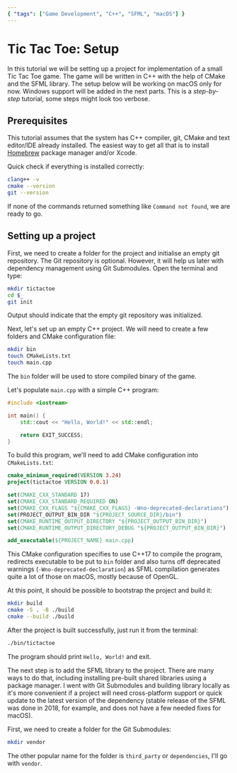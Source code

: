 ```yaml
---
{ "tags": ["Game Development", "C++", "SFML", "macOS"] }
---
```


# Tic Tac Toe: Setup

In this tutorial we will be setting up a project for implementation of a small
Tic Tac Toe game. The game will be written in C++ with the help of CMake and the
SFML library. The setup below will be working on macOS only for now. Windows
support will be added in the next parts. This is a _step-by-step_ tutorial, some
steps might look too verbose.

## Prerequisites

This tutorial assumes that the system has C++ compiler, git, CMake and text
editor/IDE already installed. The easiest way to get all that is to
install [Homebrew](https://brew.sh/) package manager and/or Xcode.

Quick check if everything is installed correctly:

```sh
clang++ -v
cmake --version
git --version
```

If none of the commands returned something like `Command not found`, we are
ready to go.

## Setting up a project

First, we need to create a folder for the project and initialise an empty git
repository. The Git repository is optional. However, it will help us later with
dependency management using Git Submodules. Open the terminal and type:

```sh
mkdir tictactoe
cd $_
git init
```

Output should indicate that the empty git repository was initialized.

Next, let's set up an empty C++ project. We will need to create a few folders
and CMake configuration file:

```sh
mkdir bin
touch CMakeLists.txt
touch main.cpp
```

The `bin` folder will be used to store compiled binary of the game.

Let's populate `main.cpp` with a simple C++ program:

```cpp
#include <iostream>

int main() {
    std::cout << "Hello, World!" << std::endl;

    return EXIT_SUCCESS;
}
```

To build this program, we'll need to add CMake configuration
into `CMakeLists.txt`:

```cmake
cmake_minimum_required(VERSION 3.24)
project(tictactoe VERSION 0.0.1)

set(CMAKE_CXX_STANDARD 17)
set(CMAKE_CXX_STANDARD_REQUIRED ON)
set(CMAKE_CXX_FLAGS "${CMAKE_CXX_FLAGS} -Wno-deprecated-declarations")
set(PROJECT_OUTPUT_BIN_DIR "${PROJECT_SOURCE_DIR}/bin")
set(CMAKE_RUNTIME_OUTPUT_DIRECTORY "${PROJECT_OUTPUT_BIN_DIR}")
set(CMAKE_RUNTIME_OUTPUT_DIRECTORY_DEBUG "${PROJECT_OUTPUT_BIN_DIR}")

add_executable(${PROJECT_NAME} main.cpp)
```

This CMake configuration specifies to use C++17 to compile the program,
redirects executable to be put to `bin` folder and also turns off deprecated
warnings (`-Wno-deprecated-declaration`) as SFML compilation generates quite a
lot of those on macOS, mostly because of OpenGL.

At this point, it should be possible to bootstrap the project and build it:

```sh
mkdir build
cmake -S . -B ./build
cmake --build ./build
```

After the project is built successfully, just run it from the terminal:

```sh
./bin/tictactoe
```

The program should print `Hello, World!` and exit.

The next step is to add the SFML library to the project. There are many ways to
do that, including installing pre-built shared libraries using a package
manager. I went with Git Submodules and building library locally as it's more
convenient if a project will need cross-platform support or quick update to the
latest version of the dependency (stable release of the SFML was done in 2018,
for example, and does not have a few needed fixes for macOS).

First, we need to create a folder for the Git Submodules:

```sh
mkdir vendor
```

The other popular name for the folder is `third_party` or `dependencies`, I'll
go with `vendor`.
